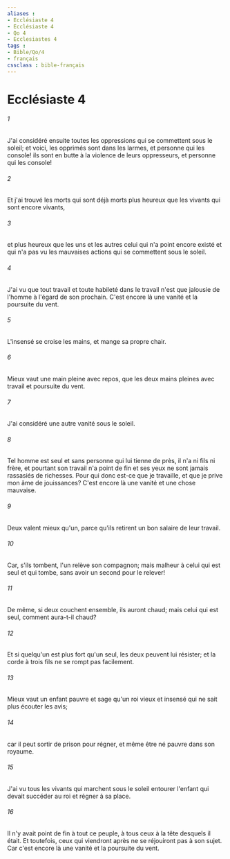 ```yaml
---
aliases : 
- Ecclésiaste 4
- Ecclésiaste 4
- Qo 4
- Ecclesiastes 4
tags : 
- Bible/Qo/4
- français
cssclass : bible-français
---
```


# Ecclésiaste 4

###### 1
J'ai considéré ensuite toutes les oppressions qui se commettent sous le soleil; et voici, les opprimés sont dans les larmes, et personne qui les console! ils sont en butte à la violence de leurs oppresseurs, et personne qui les console!
###### 2
Et j'ai trouvé les morts qui sont déjà morts plus heureux que les vivants qui sont encore vivants,
###### 3
et plus heureux que les uns et les autres celui qui n'a point encore existé et qui n'a pas vu les mauvaises actions qui se commettent sous le soleil.
###### 4
J'ai vu que tout travail et toute habileté dans le travail n'est que jalousie de l'homme à l'égard de son prochain. C'est encore là une vanité et la poursuite du vent.
###### 5
L'insensé se croise les mains, et mange sa propre chair.
###### 6
Mieux vaut une main pleine avec repos, que les deux mains pleines avec travail et poursuite du vent.
###### 7
J'ai considéré une autre vanité sous le soleil.
###### 8
Tel homme est seul et sans personne qui lui tienne de près, il n'a ni fils ni frère, et pourtant son travail n'a point de fin et ses yeux ne sont jamais rassasiés de richesses. Pour qui donc est-ce que je travaille, et que je prive mon âme de jouissances? C'est encore là une vanité et une chose mauvaise.
###### 9
Deux valent mieux qu'un, parce qu'ils retirent un bon salaire de leur travail.
###### 10
Car, s'ils tombent, l'un relève son compagnon; mais malheur à celui qui est seul et qui tombe, sans avoir un second pour le relever!
###### 11
De même, si deux couchent ensemble, ils auront chaud; mais celui qui est seul, comment aura-t-il chaud?
###### 12
Et si quelqu'un est plus fort qu'un seul, les deux peuvent lui résister; et la corde à trois fils ne se rompt pas facilement.
###### 13
Mieux vaut un enfant pauvre et sage qu'un roi vieux et insensé qui ne sait plus écouter les avis;
###### 14
car il peut sortir de prison pour régner, et même être né pauvre dans son royaume.
###### 15
J'ai vu tous les vivants qui marchent sous le soleil entourer l'enfant qui devait succéder au roi et régner à sa place.
###### 16
Il n'y avait point de fin à tout ce peuple, à tous ceux à la tête desquels il était. Et toutefois, ceux qui viendront après ne se réjouiront pas à son sujet. Car c'est encore là une vanité et la poursuite du vent.
